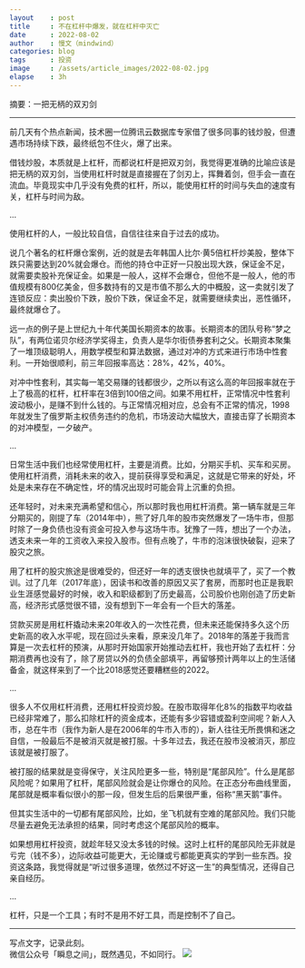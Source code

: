 ```yaml
---
layout    : post
title     : 不在杠杆中爆发，就在杠杆中灭亡
date      : 2022-08-02
author    : 慢文（mindwind）
categories: blog
tags      : 投资
image     : /assets/article_images/2022-08-02.jpg
elapse    : 3h
---
```


摘要：一把无柄的双刃剑

---

前几天有个热点新闻，技术圈一位腾讯云数据库专家借了很多同事的钱炒股，但遭遇市场持续下跌，最终纸包不住火，爆了出来。

借钱炒股，本质就是上杠杆，而都说杠杆是把双刃剑，我觉得更准确的比喻应该是把无柄的双刃剑，当使用杠杆时就是直接握在了剑刃上，挥舞着剑，但手会一直在流血。毕竟现实中几乎没有免费的杠杆，所以，能使用杠杆的时间与失血的速度有关，杠杆与时间为敌。

...

使用杠杆的人，一般比较自信，自信往往来自于过去的成功。

说几个著名的杠杆爆仓案例，近的就是去年韩国人比尔·黄5倍杠杆炒美股，整体下跌只需要达到20%就会爆仓。而他的持仓中正好一只股出现大跌，保证金不足，就需要卖股补充保证金。如果是一般人，这样不会爆仓，但他不是一般人，他的市值规模有800亿美金，但多数持有的又是市值不那么大的中概股，这一卖就引发了连锁反应：卖出股价下跌，股价下跌，保证金不足，就需要继续卖出，恶性循环，最终就爆仓了。

远一点的例子是上世纪九十年代美国长期资本的故事。长期资本的团队号称“梦之队”，有两位诺贝尔经济学奖得主，负责人是华尔街债券套利之父。长期资本聚集了一堆顶级聪明人，用数学模型和算法数据，通过对冲的方式来进行市场中性套利。一开始很顺利，前三年回报率高达：28%，42%，40%。

对冲中性套利，其实每一笔交易赚的钱都很少，之所以有这么高的年回报率就在于上了极高的杠杆，杠杆率在3倍到100倍之间。如果不用杠杆，正常情况中性套利波动极小，是赚不到什么钱的。与正常情况相对应，总会有不正常的情况，1998年就发生了俄罗斯主权债务违约的危机，市场波动大幅放大，直接击穿了长期资本的对冲模型，一夕破产。

...

日常生活中我们也经常使用杠杆，主要是消费。比如，分期买手机、买车和买房。使用杠杆消费，消耗未来的收入，提前获得享受和满足，这就是它带来的好处，坏处是未来存在不确定性，坏的情况出现时可能会背上沉重的负担。

还年轻时，对未来充满希望和信心，所以那时我也用杠杆消费。第一辆车就是三年分期买的，刚提了车（2014年中），熊了好几年的股市突然爆发了一场牛市，但那时除了一身负债也没有资金可投入参与这场牛市。犹豫了一阵，想出了一个办法，透支未来一年的工资收入来投入股市。但有点晚了，牛市的泡沫很快破裂，迎来了股灾之旅。

用了杠杆的股灾旅途是很难受的，但还好一年的透支很快也就填平了，买了一个教训。过了几年（2017年底），因读书和改善的原因又买了套房，而那时也正是我职业生涯感觉最好的时候，收入和职级都到了历史最高，公司股价也刚创造了历史新高，经济形式感觉很不错，没有想到下一年会有一个巨大的落差。

贷款买房是用杠杆撬动未来20年收入的一次性花费，但未来还能保持多久这个历史新高的收入水平呢，现在回过头来看，原来没几年了。2018年的落差于我而言算是一次去杠杆的预演，从那时开始国家开始推动去杠杆，我也开始了去杠杆：分期消费再也没有了，除了房贷以外的负债全部填平，再留够预计两年以上的生活储备金，就这样来到了一个比2018感觉还要糟糕些的2022。

...

很多人不仅用杠杆消费，还用杠杆投资炒股。在股市取得年化8%的指数平均收益已经非常难了，那么扣除杠杆的资金成本，还能有多少容错或盈利空间呢？新人入市，总在牛市（我作为新人是在2006年的牛市入市的），新人往往无所畏惧和迷之自信，一般最后不是被消灭就是被打服。十多年过去，我还在股市没被消灭，那应该就是被打服了。

被打服的结果就是变得保守，关注风险更多一些，特别是“尾部风险”。什么是尾部风险呢？如果用了杠杆，尾部风险就会是让你爆仓的风险。在正态分布曲线里面，尾部就是概率看似很小的那一段，但发生后的后果很严重，俗称“黑天鹅”事件。

但其实生活中的一切都有尾部风险，比如，坐飞机就有空难的尾部风险。我们只能尽量去避免无法承担的结果，同时考虑这个尾部风险的概率。

如果想用杠杆投资，就趁年轻又没太多钱的时候。这时上杠杆的尾部风险无非就是亏完（钱不多），边际收益可能更大，无论赚或亏都能更真实的学到一些东西。投资这条路，我觉得就是“听过很多道理，依然过不好这一生”的典型情况，还得自己亲自经历。

...

杠杆，只是一个工具；有时不是用不好工具，而是控制不了自己。


---
写点文字，记录此刻。  
微信公众号「瞬息之间」，既然遇见，不如同行。
![](/assets/images/qrcode_wechat_avatar.jpg)
